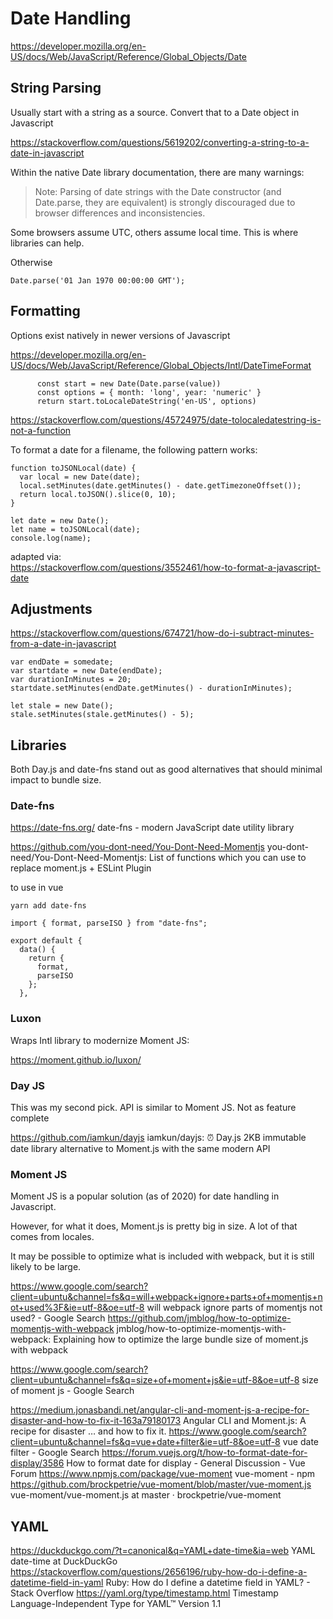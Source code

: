 # Date Handling

https://developer.mozilla.org/en-US/docs/Web/JavaScript/Reference/Global_Objects/Date

## String Parsing

Usually start with a string as a source. Convert that to a Date object in Javascript

https://stackoverflow.com/questions/5619202/converting-a-string-to-a-date-in-javascript

Within the native Date library documentation, there are many warnings: 

> Note: Parsing of date strings with the Date constructor (and Date.parse, they are equivalent) is strongly discouraged due to browser differences and inconsistencies.

Some browsers assume UTC, others assume local time. This is where libraries can help. 

Otherwise

```
Date.parse('01 Jan 1970 00:00:00 GMT');
```

## Formatting

Options exist natively in newer versions of Javascript

https://developer.mozilla.org/en-US/docs/Web/JavaScript/Reference/Global_Objects/Intl/DateTimeFormat

```
      const start = new Date(Date.parse(value))
      const options = { month: 'long', year: 'numeric' }
      return start.toLocaleDateString('en-US', options)
```

https://stackoverflow.com/questions/45724975/date-tolocaledatestring-is-not-a-function

To format a date for a filename, the following pattern works:

```
function toJSONLocal(date) {
  var local = new Date(date);
  local.setMinutes(date.getMinutes() - date.getTimezoneOffset());
  return local.toJSON().slice(0, 10);
}

let date = new Date();
let name = toJSONLocal(date);
console.log(name);
```

adapted via:  
https://stackoverflow.com/questions/3552461/how-to-format-a-javascript-date



## Adjustments

https://stackoverflow.com/questions/674721/how-do-i-subtract-minutes-from-a-date-in-javascript

```
var endDate = somedate;
var startdate = new Date(endDate);
var durationInMinutes = 20;
startdate.setMinutes(endDate.getMinutes() - durationInMinutes);
```

```
let stale = new Date();
stale.setMinutes(stale.getMinutes() - 5);
```

## Libraries

Both Day.js and date-fns stand out as good alternatives that should minimal impact to bundle size. 

### Date-fns

https://date-fns.org/
date-fns - modern JavaScript date utility library

https://github.com/you-dont-need/You-Dont-Need-Momentjs
you-dont-need/You-Dont-Need-Momentjs: List of functions which you can use to replace moment.js + ESLint Plugin

to use in vue

```
yarn add date-fns
```

```
import { format, parseISO } from "date-fns";

export default {
  data() {
    return {
      format,
      parseISO
    };
  },

```

### Luxon

Wraps Intl library to modernize Moment JS:

https://moment.github.io/luxon/

### Day JS

This was my second pick. API is similar to Moment JS. Not as feature complete

https://github.com/iamkun/dayjs
iamkun/dayjs: ⏰ Day.js 2KB immutable date library alternative to Moment.js with the same modern API

### Moment JS

Moment JS is a popular solution (as of 2020) for date handling in Javascript. 

However, for what it does, Moment.js is pretty big in size. A lot of that comes from locales. 

It may be possible to optimize what is included with webpack, but it is still likely to be large. 

https://www.google.com/search?client=ubuntu&channel=fs&q=will+webpack+ignore+parts+of+momentjs+not+used%3F&ie=utf-8&oe=utf-8
will webpack ignore parts of momentjs not used? - Google Search
https://github.com/jmblog/how-to-optimize-momentjs-with-webpack
jmblog/how-to-optimize-momentjs-with-webpack: Explaining how to optimize the large bundle size of moment.js with webpack

https://www.google.com/search?client=ubuntu&channel=fs&q=size+of+moment+js&ie=utf-8&oe=utf-8
size of moment js - Google Search

https://medium.jonasbandi.net/angular-cli-and-moment-js-a-recipe-for-disaster-and-how-to-fix-it-163a79180173
Angular CLI and Moment.js: A recipe for disaster … and how to fix it.
https://www.google.com/search?client=ubuntu&channel=fs&q=vue+date+filter&ie=utf-8&oe=utf-8
vue date filter - Google Search
https://forum.vuejs.org/t/how-to-format-date-for-display/3586
How to format date for display - General Discussion - Vue Forum
https://www.npmjs.com/package/vue-moment
vue-moment - npm
https://github.com/brockpetrie/vue-moment/blob/master/vue-moment.js
vue-moment/vue-moment.js at master · brockpetrie/vue-moment

## YAML

https://duckduckgo.com/?t=canonical&q=YAML+date-time&ia=web
YAML date-time at DuckDuckGo
https://stackoverflow.com/questions/2656196/ruby-how-do-i-define-a-datetime-field-in-yaml
Ruby: How do I define a datetime field in YAML? - Stack Overflow
https://yaml.org/type/timestamp.html
Timestamp Language-Independent Type for YAML™ Version 1.1
